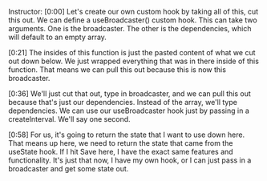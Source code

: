 Instructor: [0:00] Let's create our own custom hook by taking all of this, cut this out. We can define a useBroadcaster() custom hook. This can take two arguments. One is the broadcaster. The other is the dependencies, which will default to an empty array.

[0:21] The insides of this function is just the pasted content of what we cut out down below. We just wrapped everything that was in there inside of this function. That means we can pull this out because this is now this broadcaster.

[0:36] We'll just cut that out, type in broadcaster, and we can pull this out because that's just our dependencies. Instead of the array, we'll type dependencies. We can use our useBroadcaster hook just by passing in a createInterval. We'll say one second.

[0:58] For us, it's going to return the state that I want to use down here. That means up here, we need to return the state that came from the useState hook. If I hit Save here, I have the exact same features and functionality. It's just that now, I have my own hook, or I can just pass in a broadcaster and get some state out.
